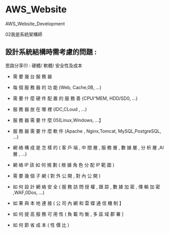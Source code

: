 # AWS_Website
AWS_Website_Development

02我是系統架構師

## 設計系統結構時需考慮的問題 : 
思路分享(!) : 硬體/ 軟體/ 安全性及成本
 
+ 需 要 幾 台 服 務 器

+ 每 個 服 務 器 的 功 能 (Web, Cache,0B, …)

+ 需 要 什 麼 硬 件 配 置 的 服 務 善 (CPUl“MEM, HDD/SD0, …)

+ 服 務 器 放 在 哪 裡 (IDC,CLoud , …)

+ 服 務 器 需 要 什 麼 05(Linux,Windows, …】

+ 服 務 器 需 要 什 麼 軟 件 (Apache , Nginx,Tomcat, MySQL,PostgreSQL, …)
+ 網 絡 構 成 是 怎 樣 的 ( 客 戶 端 , 中 間 層 , 服 務 層 , 數 據 層 , 分 析 層 ,AI 層 , …)
+ 網 絡 IP 該 如 何 規 劃 ( 根 據 角 色 分 配 IP 範 圖 )

+ 需 要 幾 個 子 網 ( 對 外 公 開 , 對 內 公 開 )

+ 如 何 設 計 網 絡 安 全 ( 服 務 訪 問 授 權 , 跟 踪 , 數 據 加 密 , 傳 輸 加 密 ,WAF,0Dos, …)
+ 如 果 與 本 地 連 接 ( 公 司 內 網 和 雲 蝶 通 信 機 制 】

+ 如 何 提 高 服 務 可 用 性 ( 負 載 均 衡 , 多 區 域 郡 署 ]

+ 如 何 節 省 成 本 ( 性 價 比 )
 
